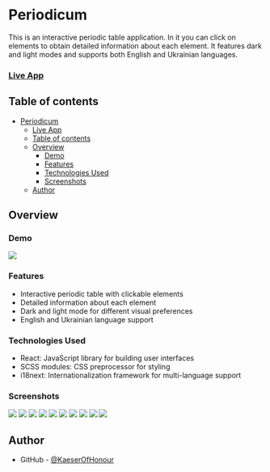 # Periodicum

This is an interactive periodic table application. In it you can click on elements to obtain detailed information about each element. It features dark and light modes and supports both English and Ukrainian languages.

### [Live App](https://periodicum.netlify.app/)

## Table of contents

- [Periodicum](#periodicum)
    - [Live App](#live-app)
  - [Table of contents](#table-of-contents)
  - [Overview](#overview)
    - [Demo](#demo)
    - [Features](#features)
    - [Technologies Used](#technologies-used)
    - [Screenshots](#screenshots)
  - [Author](#author)

## Overview

### Demo

![](./Screenshots/Animation.gif)

### Features

-   Interactive periodic table with clickable elements
-   Detailed information about each element
-   Dark and light mode for different visual preferences
-   English and Ukrainian language support

### Technologies Used

-   React: JavaScript library for building user interfaces
-   SCSS modules: CSS preprocessor for styling
-   i18next: Internationalization framework for multi-language support

### Screenshots

![](./Screenshots/Screenshot1.png)
![](./Screenshots/Screenshot2.png)
![](./Screenshots/Screenshot3.png)
![](./Screenshots/Screenshot4.png)
![](./Screenshots/Screenshot5.png)
![](./Screenshots/Screenshot6.png)
![](./Screenshots/Screenshot7.png)
![](./Screenshots/Screenshot8.png)
![](./Screenshots/Screenshot9.png)
![](./Screenshots/Screenshot10.png)

## Author

-   GitHub - [@KaeserOfHonour](https://github.com/KaeserOfHonour)
